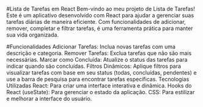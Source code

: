 #Lista de Tarefas em React
Bem-vindo ao meu projeto de Lista de Tarefas! Este é um aplicativo desenvolvido com React para ajudar a gerenciar suas tarefas diárias de maneira eficiente. Com funcionalidades de adicionar, remover, completar e filtrar tarefas, é uma ferramenta prática para manter sua vida organizada.

#Funcionalidades
Adicionar Tarefas: Inclua novas tarefas com uma descrição e categoria.
Remover Tarefas: Exclua tarefas que não são mais necessárias.
Marcar como Concluída: Atualize o status das tarefas para indicar quando são concluídas.
Filtros Dinâmicos: Aplique filtros para visualizar tarefas com base em seu status (todas, concluídas, pendentes) e use a barra de pesquisa para encontrar tarefas específicas.
Tecnologias Utilizadas
React: Para criar uma interface interativa e dinâmica.
Hooks do React (useState): Para gerenciar o estado da aplicação.
CSS: Para estilizar e melhorar a interface do usuário.

